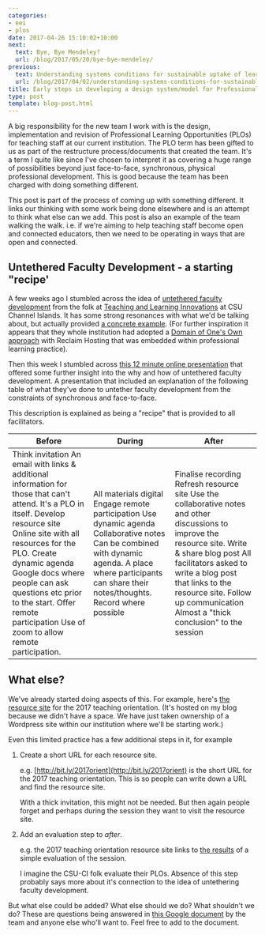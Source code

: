 ```yaml
---
categories:
- eei
- plos
date: 2017-04-26 15:10:02+10:00
next:
  text: Bye, Bye Mendeley?
  url: /blog/2017/05/20/bye-bye-mendeley/
previous:
  text: Understanding systems conditions for sustainable uptake of learning analytics
  url: /blog/2017/04/02/understanding-systems-conditions-for-sustainable-uptake-of-learning-analytics/
title: Early steps in developing a design system/model for Professional Learning Opportunities
type: post
template: blog-post.html
---
```

A big responsibility for the new team I work with is the design, implementation and revision of Professional Learning Opportunities (PLOs) for teaching staff at our current institution. The PLO term has been gifted to us as part of the restructure process/documents that created the team. It's a term I quite like since I've chosen to interpret it as covering a huge range of possibilities beyond just face-to-face, synchronous, physical professional development. This is good because the team has been charged with doing something different.

This post is part of the process of coming up with something different. It links our thinking with some work being done elsewhere and is an attempt to think what else can we add. This post is also an example of the team walking the walk. i.e. if we're aiming to help teaching staff become open and connected educators, then we need to be operating in ways that are open and connected.

## Untethered Faculty Development - a starting "recipe'

A few weeks ago I stumbled across the idea of [untethered faculty development](http://tlinnovations.cikeys.com/untethering-faculty-development/) from the folk at [Teaching and Learning Innovations](http://www.csuci.edu/tli/) at CSU Channel Islands. It has some strong resonances with what we'd be talking about, but actually provided [a concrete example](http://tlinnovations.cikeys.com/). (For further inspiration it appears that they whole institution had adopted a [Domain of One's Own approach](https://reclaimhosting.com/domain-of-ones-own/) with Reclaim Hosting that was embedded within professional learning practice).

Then this week I stumbled across [this 12 minute online presentation](http://events7.mediasite.com/Mediasite/Play/f402fd744a4f40ae9271c876e6fbf9431d) that offered some further insight into the why and how of untethered faculty development. A presentation that included an explanation of the following table of what they've done to untether faculty development from the constraints of synchronous and face-to-face.

This description is explained as being a "recipe" that is provided to all facilitators.

| Before | During | After |
| --- | --- | --- |
|   Think invitation   An email with links & additional information for those that can't attend. It's a PLO in itself.  Develop resource site   Online site with all resources for the PLO.  Create dynamic agenda   Google docs where people can ask questions etc prior to the start.  Offer remote participation   Use of zoom to allow remote participation.   |   All materials digital    Engage remote participation  Use dynamic agenda  Collaborative notes   Can be combined with dynamic agenda. A place where participants can share their notes/thoughts.  Record   where possible   |   Finalise recording  Refresh resource site   Use the collaborative notes and other discussions to improve the resource site.  Write & share blog post   All facilitators asked to write a blog post that links to the resource site.  Follow up communication   Almost a "thick conclusion" to the session   |

## What else?

We've already started doing aspects of this. For example, here's [the resource site](http://djon.es/blog/2017/02/24/lt-orientation-for-new-academic-staff-s1-2017/) for the 2017 teaching orientation. (It's hosted on my blog because we didn't have a space. We have just taken ownership of a Wordpress site within our institution where we'll be starting work.)

Even this limited practice has a few additional steps in it, for example

1. Create a short URL for each resource site.
    
    e.g. [http://bit.ly/2017orient](http://bit.ly/2017orient) is the short URL for the 2017 teaching orientation. This is so people can write down a URL and find the resource site.
    
    With a thick invitation, this might not be needed. But then again people forget and perhaps during the session they want to visit the resource site.
    
2. Add an evaluation step to _after_.
    
    e.g. the 2017 teaching orientation resource site links to [the results](https://docs.google.com/forms/d/1-JCPkM6HUJ2xvAcItwE_UXpdR2p6c3w4zSHdwTJsCkw/viewanalytics) of a simple evaluation of the session.
    
    I imagine the CSU-CI folk evaluate their PLOs. Absence of this step probably says more about it's connection to the idea of untethering faculty development.
    

But what else could be added? What else should we do? What shouldn't we do? These are questions being answered in [this Google document](https://docs.google.com/document/d/1okqWPEuIcMNuHWZfpGmsLwQHVM1MIb5aWRRZ2VhuT0A/edit?usp=sharing) by the team and anyone else who'll want to. Feel free to add to the document.